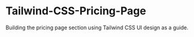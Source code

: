 # Tailwind-CSS-Pricing-Page
Building the pricing page section using Tailwind CSS UI design as a guide.
